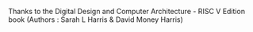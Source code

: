 Thanks to the Digital Design and Computer Architecture - RISC V Edition book (Authors : Sarah L Harris & David Money Harris)
